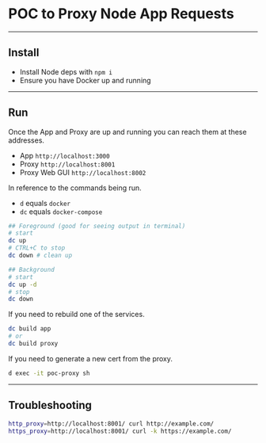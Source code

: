 # POC to Proxy Node App Requests

---

## Install

- Install Node deps with `npm i`
- Ensure you have Docker up and running

---

## Run

Once the App and Proxy are up and running you can reach them at these addresses.
- App `http://localhost:3000`
- Proxy `http://localhost:8001`
- Proxy Web GUI `http://localhost:8002`

In reference to the commands being run.
- `d` equals `docker`
- `dc` equals `docker-compose`

```sh
## Foreground (good for seeing output in terminal)
# start
dc up
# CTRL+C to stop
dc down # clean up

## Background
# start
dc up -d
# stop
dc down
```

If you need to rebuild one of the services.
```sh
dc build app
# or
dc build proxy
```

If you need to generate a new cert from the proxy.
```sh
d exec -it poc-proxy sh
```

---

## Troubleshooting

```sh
http_proxy=http://localhost:8001/ curl http://example.com/
https_proxy=http://localhost:8001/ curl -k https://example.com/
```